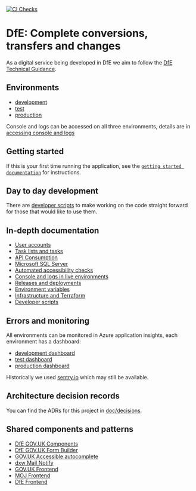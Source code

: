 [![CI Checks](https://github.com/DFE-Digital/dfe-complete-conversions-transfers-and-changes/actions/workflows/ci-checks.yml/badge.svg)](https://github.com/DFE-Digital/dfe-complete-conversions-transfers-and-changes/actions/workflows/ci-checks.yml)
# DfE: Complete conversions, transfers and changes

As a digital service being developed in DfE we aim to follow the
[DfE Technical Guidance](https://technical-guidance.education.gov.uk/).

## Environments

- [development](https://dev.complete.education.gov.uk)
- [test](https://test.complete.education.gov.uk)
- [production](https://complete.education.gov.uk)

Console and logs can be accessed on all three environments, details are in
[accessing console and logs](/doc/console-and-logs.md)

## Getting started

If this is your first time running the application, see the
[`getting started documentation`](/doc/getting-started.md) for instructions.

## Day to day development

There are [developer scripts](/doc/developer-scripts.md) to make working on the
code straight forward for those that would like to use them.

## In-depth documentation

- [User accounts](/doc/user-accounts.md)
- [Task lists and tasks](/doc/task-lists-and-tasks.md)
- [API Consumption](/doc/api-consumption.md)
- [Microsoft SQL Server](/doc/microsoft-sql-server.md)
- [Automated accessibility checks](/doc/accessibility-tests.md)
- [Console and logs in live environments](/doc/console-and-logs.md)
- [Releases and deployments](/doc/releases-and-deploys.md)
- [Environment variables](/doc/environment-variables.md)
- [Infrastructure and Terraform](/doc/infrastructure-and-terraform.md)
- [Developer scripts](/doc/developer-scripts.md)

## Errors and monitoring

All environments can be monitored in Azure application insights, each
environment has a dashboard:

- [development dashboard](https://portal.azure.com/#@platform.education.gov.uk/dashboard/arm/subscriptions/1d692707-6019-4f8c-b337-ec8cad61f998/resourcegroups/s184d01-comp/providers/microsoft.portal/dashboards/45d817c7-d715-4872-b976-c6b6fef76f04-dashboard)
- [test dashboard](https://portal.azure.com/#@platform.education.gov.uk/dashboard/arm/subscriptions/8e6b3792-ae2c-4424-9815-19d6a77b0600/resourcegroups/s184t01-comp/providers/microsoft.portal/dashboards/5918b480-2d54-4540-94c8-bfd73dc3befe-dashboard)
- [production dashboard](https://portal.azure.com/#@platform.education.gov.uk/dashboard/arm/subscriptions/e8bc9314-d27f-403a-bbe0-6b189d2efad2/resourcegroups/s184p01-comp/providers/microsoft.portal/dashboards/b473541d-3b3b-45d5-b025-97974730e369-dashboard)

Historically we used
[sentry.io](https://sentry.io/organizations/sdd-n7/projects/complete-conversions-transfers-and-changes/?project=6684508)
which may still be available.

## Architecture decision records

You can find the ADRs for this project in [doc/decisions](/doc/decisions).

## Shared components and patterns

- [DfE GOV.UK Components](https://govuk-components.netlify.app/)
- [DfE GOV.UK Form Builder](https://govuk-form-builder.netlify.app/)
- [GOV.UK Accessible autocomplete](https://github.com/alphagov/accessible-autocomplete)
- [dxw Mail Notify](https://github.com/dxw/mail-notify)
- [GOV.UK Frontend](https://github.com/alphagov/govuk-frontend)
- [MOJ Frontend](https://github.com/ministryofjustice/moj-frontend)
- [DfE Frontend](https://design.education.gov.uk/design-system/dfe-frontend)

